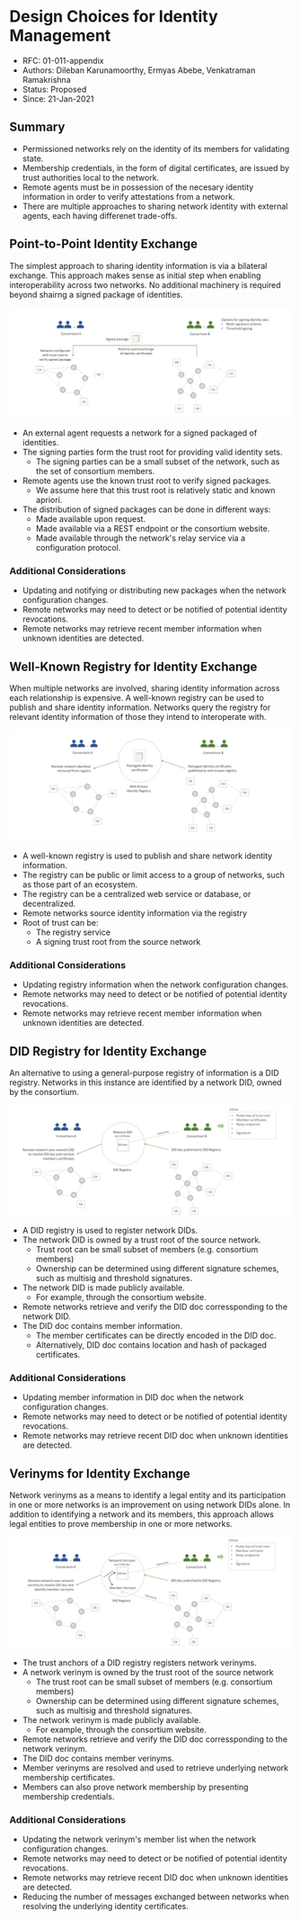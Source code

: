 <!--
 Copyright IBM Corp. All Rights Reserved.

 SPDX-License-Identifier: CC-BY-4.0
 -->
# Design Choices for Identity Management

- RFC: 01-011-appendix
- Authors: Dileban Karunamoorthy, Ermyas Abebe, Venkatraman Ramakrishna
- Status: Proposed
- Since: 21-Jan-2021

## Summary

- Permissioned networks rely on the identity of its members for validating state.
- Membership credentials, in the form of digital certificates, are issued by trust authorities local to the network.
- Remote agents must be in possession of the necesary identity information in order to verify attestations from a network.
- There are multiple approaches to sharing network identity with external agents, each having differenet trade-offs.

## Point-to-Point Identity Exchange

The simplest approach to sharing identity information is via a bilateral exchange. This approach makes sense as initial step when enabling interoperability across two networks. No additional machinery is required beyond shairng a signed package of identities.

<img src="../../resources/images/identity-design-choice-1.jpg">

- An external agent requests a network for a signed packaged of identities.
- The signing parties form the trust root for providing valid identity sets.
  - The signing parties can be a small subset of the network, such as the set of consortium members.
- Remote agents use the known trust root to verify signed packages.
  - We assume here that this trust root is relatively static and known apriori.
- The distribution of signed packages can be done in different ways:
  - Made available upon request.
  - Made available via a REST endpoint or the consortium website.
  - Made available through the network's relay service via a configuration protocol.

### Additional Considerations

- Updating and notifying or distributing new packages when the network configuration changes.
- Remote networks may need to detect or be notified of potential identity revocations.
- Remote networks may retrieve recent member information when unknown identities are detected.


## Well-Known Registry for Identity Exchange

When multiple networks are involved, sharing identity information across each relationship is expensive. A well-known registry can be used to publish and share identity information. Networks query the registry for relevant identity information of those they intend to interoperate with.

<img src="../../resources/images/identity-design-choice-2.jpg">

- A well-known registry is used to publish and share network identity information.
 - The registry can be public or limit access to a group of networks, such as those part of an ecosystem.
 - The registry can be a centralized web service or database, or decentralized.
- Remote networks source identity information via the registry
- Root of trust can be:
  - The registry service
  - A signing trust root from the source network

### Additional Considerations

- Updating registry information when the network configuration changes.
- Remote networks may need to detect or be notified of potential identity revocations.
- Remote networks may retrieve recent member information when unknown identities are detected.

## DID Registry for Identity Exchange

An alternative to using a general-purpose registry of information is a DID registry. Networks in this instance are identified by a network DID, owned by the consortium. 

<img src="../../resources/images/identity-design-choice-3.jpg">

- A DID registry is used to register network DIDs.
- The network DID is owned by a trust root of the source network.
  - Trust root can be small subset of members (e.g. consortium members)
  - Ownership can be determined using different signature schemes, such as multisig and threshold signatures.
- The network DID is made publicly available.
  - For example, through the consortium website.
- Remote networks retrieve and verify the DID doc corressponding to the network DID.
- The DID doc contains member information.
  - The member certificates can be directly encoded in the DID doc.
  - Alternatively, DID doc contains location and hash of packaged certificates.

### Additional Considerations

- Updating member information in DID doc when the network configuration changes.
- Remote networks may need to detect or be notified of potential identity revocations.
- Remote networks may retrieve recent DID doc when unknown identities are detected.


## Verinyms for Identity Exchange

Network verinyms as a means to identify a legal entity and its participation in one or more networks is an improvement on using network DIDs alone. In addition to identifying a network and its members, this approach allows legal entities to prove membership in one or more networks.

<img src="../../resources/images/identity-design-choice-4.jpg">

- The trust anchors of a DID registry registers network verinyms.
- A network verinym is owned by the trust root of the source network
  - The trust root can be small subset of members (e.g. consortium members)
  - Ownership can be determined using different signature schemes, such as multisig and threshold signatures.
- The network verinym is made publicly available.
  - For example, through the consortium website.
- Remote networks retrieve and verify the DID doc corressponding to the network verinym.
- The DID doc contains member verinyms.
- Member verinyms are resolved and used to retrieve underlying network membership certificates.
- Members can also prove network membership by presenting membership credentials.

### Additional Considerations

- Updating the network verinym's member list when the network configuration changes.
- Remote networks may need to detect or be notified of potential identity revocations.
- Remote networks may retrieve recent DID doc when unknown identities are detected.
- Reducing the number of messages exchanged between networks when resolving the underlying identity certificates.


